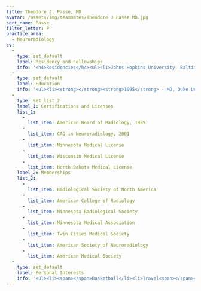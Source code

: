```yaml
---
title: Theodore J. Passe, MD
avatar: /assets/img/teammates/Theodore J Passe MD.jpg
sort_name: Passe
filter_letter: P
practice_area:
  - Neuroradiology
cv:
  - 
    type: set_default
    label: Residency and Fellowships
    info: '<h4>Residencies</h4><ul><li>Johns Hopkins University, Baltimore, MD, Diagnostic Radiology, 1995-1999</li></ul><h4>Fellowships</h4><ul><li>Mayo Graduate School of Medicine, Rochester, MN, Neuroradiology, 1999-2000<span></span></li></ul>'
  - 
    type: set_default
    label: Education
    info: '<ul><li><strong></strong><strong>1995</strong> - MD, Duke University, Durham, NC</li><li><strong>1991</strong> - BS, University of Notre Dame, Notre Dame, IN<span></span></li></ul>'
  - 
    type: set_list_2
    label_1: Certifications and Licenses
    list_1:
      - 
        list_item: American Board of Radiology, 1999
      - 
        list_item: CAQ in Neuroradiology, 2001
      - 
        list_item: Minnesota Medical License
      - 
        list_item: Wisconsin Medical License
      - 
        list_item: North Dakota Medical License
    label_2: Memberships
    list_2:
      - 
        list_item: Radiological Society of North America
      - 
        list_item: American College of Radiology
      - 
        list_item: Minnesota Radiological Society
      - 
        list_item: Minnesota Medical Association
      - 
        list_item: Twin Cities Medical Society
      - 
        list_item: American Society of Neuroradiology
      - 
        list_item: American Medical Society
  - 
    type: set_default
    label: Personal Interests
    info: '<ul><li><span></span>Basketball</li><li>Travel<span></span></li></ul><span></span>'
---
```


